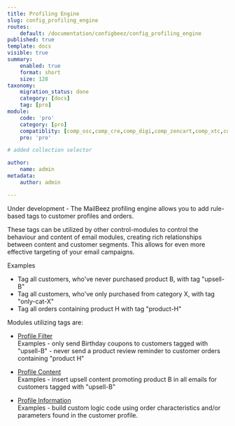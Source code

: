 ```yaml
---
title: Profiling Engine
slug: config_profiling_engine
routes:
    default: /documentation/configbeez/config_profiling_engine
published: true
template: docs
visible: true
summary:
    enabled: true
    format: short
    size: 128
taxonomy:
    migration_status: done
    category: [docs]
    tag: [pro]
module:
    code: 'pro'
    category: [pro]
    compatiblity: [comp_osc,comp_cre,comp_digi,comp_zencart,comp_xtc,comp_xtcm2,comp_gambio]   
    pro: 'pro'

# added collection selector

author:
    name: admin
metadata:
    author: admin

---
```


Under development - The MailBeez profiling engine allows you to add rule-based tags to customer profiles and orders. 

These tags can be utilized by other control-modules to control the behaviour and content of email modules, creating rich relationships between content and customer segments. This allows for even more effective targeting of your email campaigns.


Examples

- Tag all customers, who've never purchased product B, with tag "upsell-B"
- Tag all customers, who've only purchased from category X, with tag "only-cat-X"
- Tag all orders containing product H with tag "product-H"



Modules utilizing tags are:

- [Profile Filter](/documentation/filterbeez/filter_check_profile)  
 Examples
      - only send Birthday coupons to customers tagged with "upsell-B"
      - never send a product review reminder to customer orders containing "product H"
    

- [Profile Content](/documentation/filterbeez/filter_add_profiling_content)  
 Examples
      - insert upsell content promoting product B in all emails for customers tagged with "upsell-B"



- [Profile Information](/documentation/filterbeez/filter_add_profiling)  
 Examples
      - build custom logic code using order characteristics and/or parameters found in the customer profile.


